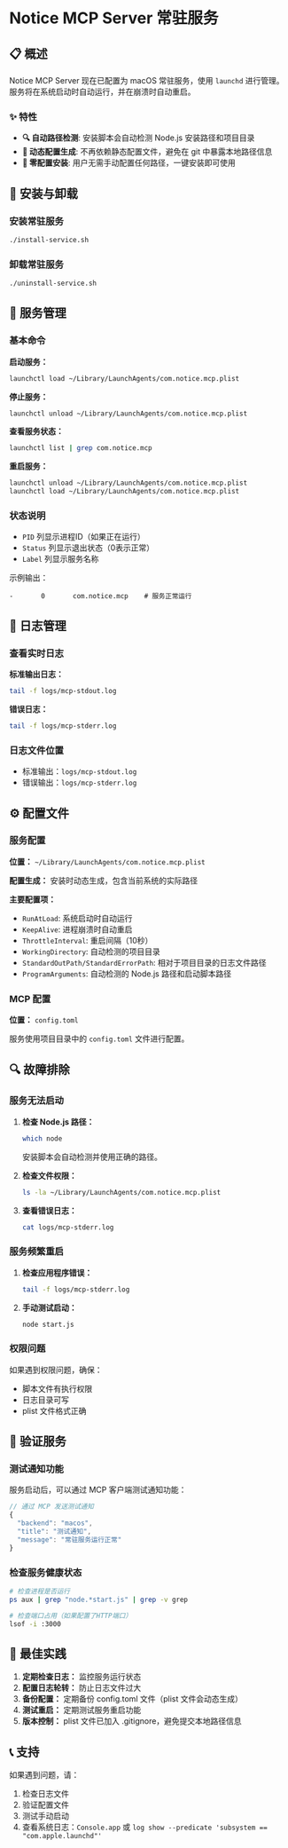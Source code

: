 # Notice MCP Server 常驻服务

## 📋 概述

Notice MCP Server 现在已配置为 macOS 常驻服务，使用 `launchd` 进行管理。服务将在系统启动时自动运行，并在崩溃时自动重启。

### ✨ 特性

- **🔍 自动路径检测**: 安装脚本会自动检测 Node.js 安装路径和项目目录
- **📁 动态配置生成**: 不再依赖静态配置文件，避免在 git 中暴露本地路径信息
- **🚀 零配置安装**: 用户无需手动配置任何路径，一键安装即可使用

## 🚀 安装与卸载

### 安装常驻服务
```bash
./install-service.sh
```

### 卸载常驻服务
```bash
./uninstall-service.sh
```

## 🔧 服务管理

### 基本命令

**启动服务：**
```bash
launchctl load ~/Library/LaunchAgents/com.notice.mcp.plist
```

**停止服务：**
```bash
launchctl unload ~/Library/LaunchAgents/com.notice.mcp.plist
```

**查看服务状态：**
```bash
launchctl list | grep com.notice.mcp
```

**重启服务：**
```bash
launchctl unload ~/Library/LaunchAgents/com.notice.mcp.plist
launchctl load ~/Library/LaunchAgents/com.notice.mcp.plist
```

### 状态说明

- `PID` 列显示进程ID（如果正在运行）
- `Status` 列显示退出状态（0表示正常）
- `Label` 列显示服务名称

示例输出：
```
-       0       com.notice.mcp    # 服务正常运行
```

## 📝 日志管理

### 查看实时日志

**标准输出日志：**
```bash
tail -f logs/mcp-stdout.log
```

**错误日志：**
```bash
tail -f logs/mcp-stderr.log
```

### 日志文件位置

- 标准输出：`logs/mcp-stdout.log`
- 错误输出：`logs/mcp-stderr.log`

## ⚙️ 配置文件

### 服务配置

**位置：** `~/Library/LaunchAgents/com.notice.mcp.plist`

**配置生成：** 安装时动态生成，包含当前系统的实际路径

**主要配置项：**
- `RunAtLoad`: 系统启动时自动运行
- `KeepAlive`: 进程崩溃时自动重启
- `ThrottleInterval`: 重启间隔（10秒）
- `WorkingDirectory`: 自动检测的项目目录
- `StandardOutPath/StandardErrorPath`: 相对于项目目录的日志文件路径
- `ProgramArguments`: 自动检测的 Node.js 路径和启动脚本路径

### MCP 配置

**位置：** `config.toml`

服务使用项目目录中的 `config.toml` 文件进行配置。

## 🔍 故障排除

### 服务无法启动

1. **检查 Node.js 路径：**
   ```bash
   which node
   ```
   安装脚本会自动检测并使用正确的路径。

2. **检查文件权限：**
   ```bash
   ls -la ~/Library/LaunchAgents/com.notice.mcp.plist
   ```

3. **查看错误日志：**
   ```bash
   cat logs/mcp-stderr.log
   ```

### 服务频繁重启

1. **检查应用程序错误：**
   ```bash
   tail -f logs/mcp-stderr.log
   ```

2. **手动测试启动：**
   ```bash
   node start.js
   ```

### 权限问题

如果遇到权限问题，确保：
- 脚本文件有执行权限
- 日志目录可写
- plist 文件格式正确

## 📱 验证服务

### 测试通知功能

服务启动后，可以通过 MCP 客户端测试通知功能：

```javascript
// 通过 MCP 发送测试通知
{
  "backend": "macos",
  "title": "测试通知",
  "message": "常驻服务运行正常"
}
```

### 检查服务健康状态

```bash
# 检查进程是否运行
ps aux | grep "node.*start.js" | grep -v grep

# 检查端口占用（如果配置了HTTP端口）
lsof -i :3000
```

## 🎯 最佳实践

1. **定期检查日志：** 监控服务运行状态
2. **配置日志轮转：** 防止日志文件过大
3. **备份配置：** 定期备份 config.toml 文件（plist 文件会动态生成）
4. **测试重启：** 定期测试服务重启功能
5. **版本控制：** plist 文件已加入 .gitignore，避免提交本地路径信息

## 📞 支持

如果遇到问题，请：
1. 检查日志文件
2. 验证配置文件
3. 测试手动启动
4. 查看系统日志：`Console.app` 或 `log show --predicate 'subsystem == "com.apple.launchd"'`